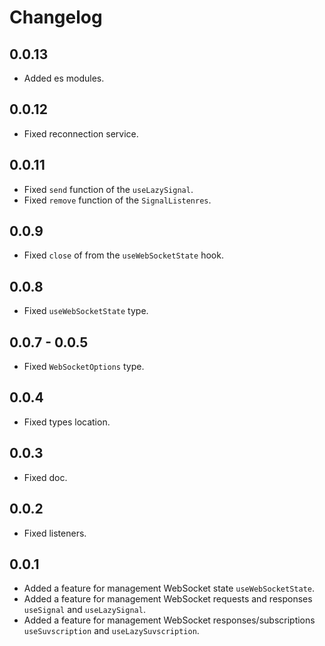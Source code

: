 # Changelog

## 0.0.13

- Added es modules.

## 0.0.12

- Fixed reconnection service.

## 0.0.11

- Fixed `send` function of the `useLazySignal`.
- Fixed `remove` function of the `SignalListenres`.

## 0.0.9

- Fixed `close` of from the `useWebSocketState` hook.

## 0.0.8

- Fixed `useWebSocketState` type.

## 0.0.7 - 0.0.5

- Fixed `WebSocketOptions` type.

## 0.0.4

- Fixed types location.

## 0.0.3

- Fixed doc.

## 0.0.2

- Fixed listeners.

## 0.0.1

- Added a feature for management WebSocket state `useWebSocketState`.
- Added a feature for management WebSocket requests and responses `useSignal` and `useLazySignal`.
- Added a feature for management WebSocket responses/subscriptions `useSuvscription` and `useLazySuvscription`.
